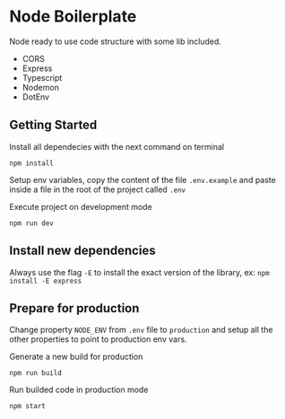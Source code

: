 # Node Boilerplate

Node ready to use code structure with some lib included.

- CORS
- Express
- Typescript
- Nodemon
- DotEnv

## Getting Started

Install all dependecies with the next command on terminal
```
npm install
```

Setup env variables, copy the content of the file `.env.example` and paste inside a file in the root of the project called `.env`

Execute project on development mode
```
npm run dev
```

## Install new dependencies

Always use the flag `-E` to install the exact version of the library, ex: `npm install -E express`


## Prepare for production

Change property `NODE_ENV` from `.env` file to `production` and setup all the other properties to point to production env vars.

Generate a new build for production 
```
npm run build
```

Run builded code in production mode
```
npm start
```
